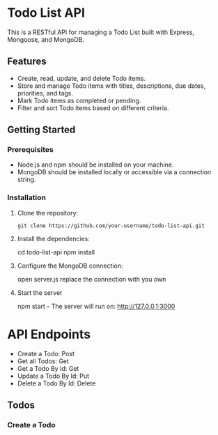 # Todo List API

This is a RESTful API for managing a Todo List built with Express, Mongoose, and MongoDB.

## Features

- Create, read, update, and delete Todo items.
- Store and manage Todo items with titles, descriptions, due dates, priorities, and tags.
- Mark Todo items as completed or pending.
- Filter and sort Todo items based on different criteria.

## Getting Started

### Prerequisites

- Node.js and npm should be installed on your machine.
- MongoDB should be installed locally or accessible via a connection string.

### Installation

1. Clone the repository:

   ```shell
   git clone https://github.com/your-username/todo-list-api.git

   ```

2. Install the dependencies:

   cd todo-list-api
   npm install

3. Configure the MongoDB connection:

   open server.js
   replace the connection with you own

4. Start the server

   npm start - The server will run on: http://127.0.0.1:3000

# API Endpoints

- Create a Todo: Post
- Get all Todos: Get
- Get a Todo By Id: Get
- Update a Todo By Id: Put
- Delete a Todo By Id: Delete

## Todos

### Create a Todo
